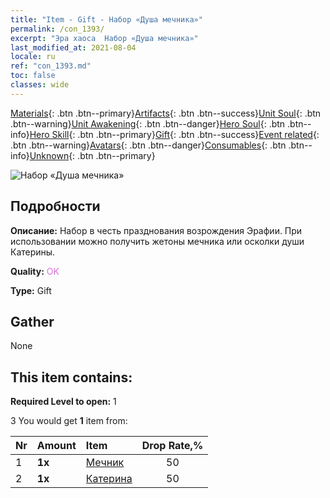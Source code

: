 ```yaml
---
title: "Item - Gift - Набор «Душа мечника»"
permalink: /con_1393/
excerpt: "Эра хаоса  Набор «Душа мечника»"
last_modified_at: 2021-08-04
locale: ru
ref: "con_1393.md"
toc: false
classes: wide
---
```

 [Materials](/ItemsRU/){: .btn .btn--primary}[Artifacts](/ItemsRU/Artifacts/){: .btn .btn--success}[Unit Soul](/ItemsRU/UnitSoul/){: .btn .btn--warning}[Unit Awakening](/ItemsRU/UnitAwakening/){: .btn .btn--danger}[Hero Soul](/ItemsRU/HeroSoul/){: .btn .btn--info}[Hero Skill](/ItemsRU/HeroSkill/){: .btn .btn--primary}[Gift](/ItemsRU/Gift/){: .btn .btn--success}[Event related](/ItemsRU/Events/){: .btn .btn--warning}[Avatars](/ItemsRU/Avatars/){: .btn .btn--danger}[Consumables](/ItemsRU/Consumables/){: .btn .btn--info}[Unknown](/ItemsRU/Unknown/){: .btn .btn--primary}

 ![Набор «Душа мечника»](/images/t/i_907007.png)

## Подробности
 **Описание:** Набор в честь празднования возрождения Эрафии. При использовании можно получить жетоны мечника или осколки души Катерины.

 **Quality:** <span style="color: #DA70D6">OK</span>

 **Type:** Gift

## Gather

  None

## This item contains:

 **Required Level to open:** 1

 3 You would get **1** item  from:

  | Nr | Amount |     Item    | Drop Rate,% |
  |:---|:-------|:------------|:---------:|
  | 1 |  **1x** | [Мечник](/ItemsRU/unt_193/) | 50 | 
  | 2 |  **1x** | [Катерина](/ItemsRU/her_361/) | 50 | 
